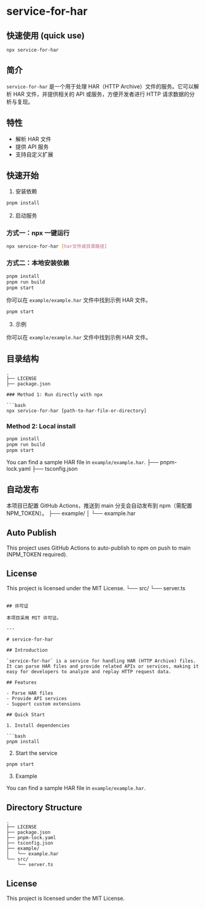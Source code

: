 # service-for-har

## 快速使用 (quick use)

```shell
npx service-for-har
```

## 简介

`service-for-har` 是一个用于处理 HAR（HTTP Archive）文件的服务。它可以解析 HAR 文件，并提供相关的 API 或服务，方便开发者进行 HTTP 请求数据的分析与复现。

## 特性

- 解析 HAR 文件
- 提供 API 服务
- 支持自定义扩展

## 快速开始

1. 安装依赖

```bash
pnpm install
```

2. 启动服务


### 方式一：npx 一键运行

```bash
npx service-for-har [har文件或目录路径]
```

### 方式二：本地安装依赖

```bash
pnpm install
pnpm run build
pnpm start
```

你可以在 `example/example.har` 文件中找到示例 HAR 文件。
```bash
pnpm start
```

3. 示例

你可以在 `example/example.har` 文件中找到示例 HAR 文件。

## 目录结构

```
.
├── LICENSE
├── package.json

### Method 1: Run directly with npx

```bash
npx service-for-har [path-to-har-file-or-directory]
```

### Method 2: Local install

```bash
pnpm install
pnpm run build
pnpm start
```

You can find a sample HAR file in `example/example.har`.
├── pnpm-lock.yaml
├── tsconfig.json

## 自动发布

本项目已配置 GitHub Actions，推送到 main 分支会自动发布到 npm（需配置 NPM_TOKEN）。
├── example/
│   └── example.har

## Auto Publish

This project uses GitHub Actions to auto-publish to npm on push to main (NPM_TOKEN required).

## License

This project is licensed under the MIT License.
└── src/
    └── server.ts
```

## 许可证

本项目采用 MIT 许可证。

---

# service-for-har

## Introduction

`service-for-har` is a service for handling HAR (HTTP Archive) files. It can parse HAR files and provide related APIs or services, making it easy for developers to analyze and replay HTTP request data.

## Features

- Parse HAR files
- Provide API services
- Support custom extensions

## Quick Start

1. Install dependencies

```bash
pnpm install
```

2. Start the service

```bash
pnpm start
```

3. Example

You can find a sample HAR file in `example/example.har`.

## Directory Structure

```
.
├── LICENSE
├── package.json
├── pnpm-lock.yaml
├── tsconfig.json
├── example/
│   └── example.har
└── src/
    └── server.ts
```

## License

This project is licensed under the MIT License.